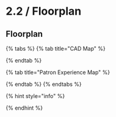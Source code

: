 # 2.2 / Floorplan

## Floorplan

{% tabs %}
{% tab title="CAD Map" %}

{% endtab %}

{% tab title="Patron Experience Map" %}

{% endtab %}
{% endtabs %}

{% hint style="info" %}



{% endhint %}

